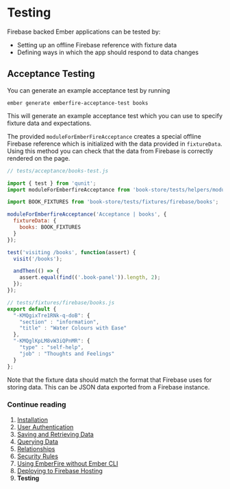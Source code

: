 # Testing

Firebase backed Ember applications can be tested by:

 - Setting up an offline Firebase reference with fixture data
 - Defining ways in which the app should respond to data changes

## Acceptance Testing

You can generate an example acceptance test by running

    ember generate emberfire-acceptance-test books

This will generate an example acceptance test which you can use to specify fixture data and expectations.

The provided `moduleForEmberFireAcceptance` creates a special offline Firebase reference which is initialized with the data provided in `fixtureData`. Using this method you can check that the data from Firebase is correctly rendered on the page.

```js
// tests/acceptance/books-test.js

import { test } from 'qunit';
import moduleForEmberfireAcceptance from 'book-store/tests/helpers/module-for-emberfire-acceptance';

import BOOK_FIXTURES from 'book-store/tests/fixtures/firebase/books';

moduleForEmberfireAcceptance('Acceptance | books', {
  fixtureData: {
    books: BOOK_FIXTURES
  }
});

test('visiting /books', function(assert) {
  visit('/books');

  andThen(() => {
    assert.equal(find(('.book-panel')).length, 2);
  });
});

// tests/fixtures/firebase/books.js
export default {
  "-KMQgixTre1RNk-q-doB": {
    "section" : "information",
    "title" : "Water Colours with Ease"
  },
  "-KMQglKpLM8vW3iQPnMR": {
    "type" : "self-help",
    "job" : "Thoughts and Feelings"
  }
};
```

Note that the fixture data should match the format that Firebase uses for storing data. This can be
JSON data exported from a Firebase instance.


### Continue reading

1. [Installation](installation.md)
1. [User Authentication](authentication.md)
1. [Saving and Retrieving Data](saving-and-retrieving-data.md)
1. [Querying Data](querying-data.md)
1. [Relationships](relationships.md)
1. [Security Rules](security-rules.md)
1. [Using EmberFire without Ember CLI](without-ember-cli.md)
1. [Deploying to Firebase Hosting](deploying-to-firebase-hosting.md)
1. **Testing**
